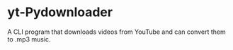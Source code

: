# yt-Pydownloader
A CLI program that downloads videos from YouTube and can convert them to .mp3 music.
